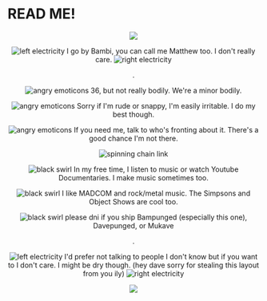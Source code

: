 # READ ME!
<p align="center">
  <img src="https://file.garden/ZYeKwZ1Byy9B5AzI/MoonshineF1SweetCornSeeds-Treated-ezgif.com-resize.jpg"/>
</p>
<p align="center">
  <img src="https://file.garden/ZYeKwZ1Byy9B5AzI/886c2fe0-ezgif.com-rotate.gif" alt="left electricity">
  I go by Bambi, you can call me Matthew too. I don't really care.
  <img src="https://file.garden/ZYeKwZ1Byy9B5AzI/886c2fe0.gif" alt="right electricity">
</p>
<p align="center">
  .
</p>
<p align="center">
  <img src="https://file.garden/ZYeKwZ1Byy9B5AzI/3e511865.gif" alt="angry emoticons"> 36, but not really bodily. We're a minor bodily.
</p>
<p align="center">
   <img src="https://file.garden/ZYeKwZ1Byy9B5AzI/3e511865.gif" alt="angry emoticons"> Sorry if I'm rude or snappy, I'm easily irritable. I do my best though.
</p>
<p align="center">
   <img src="https://file.garden/ZYeKwZ1Byy9B5AzI/3e511865.gif" alt="angry emoticons"> If you need me, talk to who's fronting about it. There's a good chance I'm not there.
</p>
<p align="center">
  <img src="https://file.garden/ZYeKwZ1Byy9B5AzI/tumblr_dd12243ecc9b525df9d5b74b771a8077_ec645e6e_540.gif" alt="spinning chain link">
</p>
<p align=center>
  <img src="https://file.garden/ZYeKwZ1Byy9B5AzI/dad65ff9.gif" alt="black swirl"> In my free time, I listen to music or watch Youtube Documentaries. I make music sometimes too.
</p>
<p align="center">
  <img src="https://file.garden/ZYeKwZ1Byy9B5AzI/dad65ff9.gif" alt="black swirl"> I like MADCOM and rock/metal music. The Simpsons and Object Shows are cool too.
</p>
<p align="center">
  <img src="https://file.garden/ZYeKwZ1Byy9B5AzI/dad65ff9.gif" alt="black swirl"> please dni if you ship Bampunged (especially this one), Davepunged, or Mukave
</p>
<p align="center">
  .
</p>
<p align="center">
  <img src="https://file.garden/ZYeKwZ1Byy9B5AzI/886c2fe0-ezgif.com-rotate.gif" alt="left electricity">
  I'd prefer not talking to people I don't know but if you want to I don't care. I might be dry though. (hey dave sorry for stealing this layout from you ily)
  <img src="https://file.garden/ZYeKwZ1Byy9B5AzI/886c2fe0.gif" alt="right electricity">
</p>
<p align="center">
  <img src="https://file.garden/ZYeKwZ1Byy9B5AzI/download-ezgif.com-resize.gif"/>
</p>

